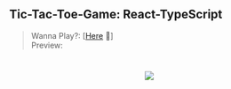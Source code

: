 ## Tic-Tac-Toe-Game: React-TypeScript

> Wanna Play?: [<a href = "https://ts-tictactoe.netlify.app/">Here</a> 👀]<br>
> Preview:

<h1 align="center">
  <img src="/assets/ss.jpeg"/>
</h1>
